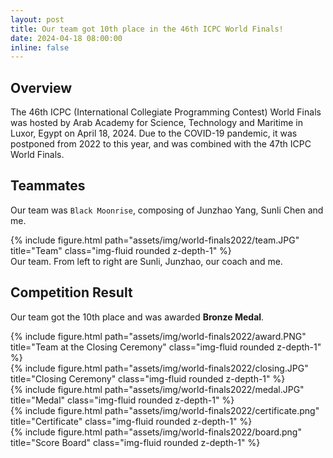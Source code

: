 ```yaml
---
layout: post
title: Our team got 10th place in the 46th ICPC World Finals!
date: 2024-04-18 08:00:00
inline: false
---
```


## Overview

The 46th ICPC (International Collegiate Programming Contest) World Finals was hosted by Arab Academy for Science, Technology and Maritime in Luxor, Egypt on April 18, 2024. Due to the COVID-19 pandemic, it was postponed from 2022 to this year, and was combined with the 47th ICPC World Finals.


## Teammates

Our team was `Black Moonrise`, composing of Junzhao Yang, Sunli Chen and me.

<div class="row">
    <div class="col-sm mt-3 mt-md-0">
        {% include figure.html path="assets/img/world-finals2022/team.JPG" title="Team" class="img-fluid rounded z-depth-1" %}
    </div>
</div>
<div class="caption">
    Our team. From left to right are Sunli, Junzhao, our coach and me.
</div>

## Competition Result

Our team got the 10th place and was awarded **Bronze Medal**.

<div class="row justify-content-sm-center">
    <div class="col-sm-7 mt-3 mt-md-0">
        {% include figure.html path="assets/img/world-finals2022/award.PNG" title="Team at the Closing Ceremony" class="img-fluid rounded z-depth-1" %}
    </div>
    <div class="col-sm-5 mt-3 mt-md-0">
        {% include figure.html path="assets/img/world-finals2022/closing.JPG" title="Closing Ceremony" class="img-fluid rounded z-depth-1" %}
    </div>
</div>

<div class="row justify-content-sm-center">
    <div class="col-sm-4 mt-3 mt-md-0">
        {% include figure.html path="assets/img/world-finals2022/medal.JPG" title="Medal" class="img-fluid rounded z-depth-1" %}
    </div>
    <div class="col-sm-8 mt-3 mt-md-0">
        {% include figure.html path="assets/img/world-finals2022/certificate.png" title="Certificate" class="img-fluid rounded z-depth-1" %}
    </div>
</div>


<div class="row">
    <div class="col-sm mt-3 mt-md-0">
        {% include figure.html path="assets/img/world-finals2022/board.png" title="Score Board" class="img-fluid rounded z-depth-1" %}
    </div>
</div>